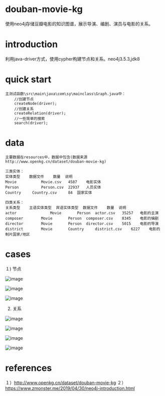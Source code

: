 # douban-movie-kg
使用neo4j存储豆瓣电影的知识图谱，展示导演、编剧、演员与电影的关系。
# introduction
利用java-driver方式，使用cypher构建节点和关系。neo4j3.5.3,jdk8
# quick start
	主测试函数\src\main\java\com\sy\mainclass\Graph.java中：
	    //创建节点
	    createNode(driver);
	    //创建关系
        createRelation(driver);
        //一些简单的搜索
        search(driver);
# data
    主要数据在resources中，数据中包含(数据来源http://www.openkg.cn/dataset/douban-movie-kg)
    
    三类实体：
    实体类型 	数据文件 	数量 	说明
    Movie 	        Movie.csv 	4587 	电影实体
    Person 	        Person.csv 	22937 	人员实体
    Country 	Country.csv 	84 	国家实体
    
    四类关系：
    关系类型 	主语实体类型 	宾语实体类型 	数据文件 	数量 	说明
    actor 	            Movie 	    Person 	actor.csv 	35257 	电影的主演
    composer 	    Movie 	    Person 	composer.csv 	8345 	电影的编剧
    director 	    Movie 	    Person 	director.csv 	5015 	电影的导演
    district 	    Movie 	    Country 	district.csv 	6227 	电影的制片国家/地区

# cases
１) 节点

![image](https://github.com/jiangnanboy/knowledge_graph/image/person.png)

![image](https://github.com/jiangnanboy/knowledge_graph/image/movie.png)

![image](https://github.com/jiangnanboy/knowledge_graph/image/country.png)


2) 关系

![image](https://github.com/jiangnanboy/knowledge_graph/image/actor.png)

![image](https://github.com/jiangnanboy/knowledge_graph/image/composer.png)

![image](https://github.com/jiangnanboy/knowledge_graph/image/director.png)

![image](https://github.com/jiangnanboy/knowledge_graph/image/district.png)


# references
１）http://www.openkg.cn/dataset/douban-movie-kg
２）https://www.zmonster.me/2019/04/30/neo4j-introduction.html

